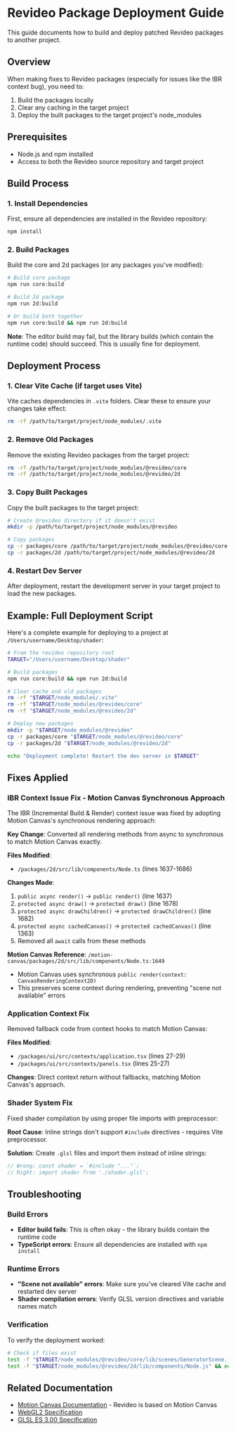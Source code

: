 # Revideo Package Deployment Guide

This guide documents how to build and deploy patched Revideo packages to another project.

## Overview

When making fixes to Revideo packages (especially for issues like the IBR context bug), you need to:
1. Build the packages locally
2. Clear any caching in the target project
3. Deploy the built packages to the target project's node_modules

## Prerequisites

- Node.js and npm installed
- Access to both the Revideo source repository and target project

## Build Process

### 1. Install Dependencies

First, ensure all dependencies are installed in the Revideo repository:

```bash
npm install
```

### 2. Build Packages

Build the core and 2d packages (or any packages you've modified):

```bash
# Build core package
npm run core:build

# Build 2d package  
npm run 2d:build

# Or build both together
npm run core:build && npm run 2d:build
```

**Note**: The editor build may fail, but the library builds (which contain the runtime code) should succeed. This is usually fine for deployment.

## Deployment Process

### 1. Clear Vite Cache (if target uses Vite)

Vite caches dependencies in `.vite` folders. Clear these to ensure your changes take effect:

```bash
rm -rf /path/to/target/project/node_modules/.vite
```

### 2. Remove Old Packages

Remove the existing Revideo packages from the target project:

```bash
rm -rf /path/to/target/project/node_modules/@revideo/core
rm -rf /path/to/target/project/node_modules/@revideo/2d
```

### 3. Copy Built Packages

Copy the built packages to the target project:

```bash
# Create @revideo directory if it doesn't exist
mkdir -p /path/to/target/project/node_modules/@revideo

# Copy packages
cp -r packages/core /path/to/target/project/node_modules/@revideo/core
cp -r packages/2d /path/to/target/project/node_modules/@revideo/2d
```

### 4. Restart Dev Server

After deployment, restart the development server in your target project to load the new packages.

## Example: Full Deployment Script

Here's a complete example for deploying to a project at `/Users/username/Desktop/shader`:

```bash
# From the revideo repository root
TARGET="/Users/username/Desktop/shader"

# Build packages
npm run core:build && npm run 2d:build

# Clear cache and old packages
rm -rf "$TARGET/node_modules/.vite"
rm -rf "$TARGET/node_modules/@revideo/core"
rm -rf "$TARGET/node_modules/@revideo/2d"

# Deploy new packages
mkdir -p "$TARGET/node_modules/@revideo"
cp -r packages/core "$TARGET/node_modules/@revideo/core"
cp -r packages/2d "$TARGET/node_modules/@revideo/2d"

echo "Deployment complete! Restart the dev server in $TARGET"
```

## Fixes Applied

### IBR Context Issue Fix - Motion Canvas Synchronous Approach

The IBR (Incremental Build & Render) context issue was fixed by adopting Motion Canvas's synchronous rendering approach:

**Key Change**: Converted all rendering methods from async to synchronous to match Motion Canvas exactly.

**Files Modified**:
- `/packages/2d/src/lib/components/Node.ts` (lines 1637-1686)

**Changes Made**:
1. `public async render()` → `public render()` (line 1637)
2. `protected async draw()` → `protected draw()` (line 1678)  
3. `protected async drawChildren()` → `protected drawChildren()` (line 1682)
4. `protected async cachedCanvas()` → `protected cachedCanvas()` (line 1363)
5. Removed all `await` calls from these methods

**Motion Canvas Reference**: `/motion-canvas/packages/2d/src/lib/components/Node.ts:1649`
- Motion Canvas uses synchronous `public render(context: CanvasRenderingContext2D)` 
- This preserves scene context during rendering, preventing "scene not available" errors

### Application Context Fix

Removed fallback code from context hooks to match Motion Canvas:

**Files Modified**:
- `/packages/ui/src/contexts/application.tsx` (lines 27-29)
- `/packages/ui/src/contexts/panels.tsx` (lines 25-27)

**Changes**: Direct context return without fallbacks, matching Motion Canvas's approach.

### Shader System Fix

Fixed shader compilation by using proper file imports with preprocessor:

**Root Cause**: Inline strings don't support `#include` directives - requires Vite preprocessor.

**Solution**: Create `.glsl` files and import them instead of inline strings:
```ts
// Wrong: const shader = `#include "..."`;
// Right: import shader from './shader.glsl';
```

## Troubleshooting

### Build Errors

- **Editor build fails**: This is often okay - the library builds contain the runtime code
- **TypeScript errors**: Ensure all dependencies are installed with `npm install`

### Runtime Errors

- **"Scene not available" errors**: Make sure you've cleared Vite cache and restarted dev server
- **Shader compilation errors**: Verify GLSL version directives and variable names match

### Verification

To verify the deployment worked:

```bash
# Check if files exist
test -f "$TARGET/node_modules/@revideo/core/lib/scenes/GeneratorScene.js" && echo "Core deployed"
test -f "$TARGET/node_modules/@revideo/2d/lib/components/Node.js" && echo "2D deployed"
```

## Related Documentation

- [Motion Canvas Documentation](https://motioncanvas.io/docs/) - Revideo is based on Motion Canvas
- [WebGL2 Specification](https://www.khronos.org/webgl/wiki/WebGL_2_Specification)
- [GLSL ES 3.00 Specification](https://www.khronos.org/files/opengles_shading_language.pdf)